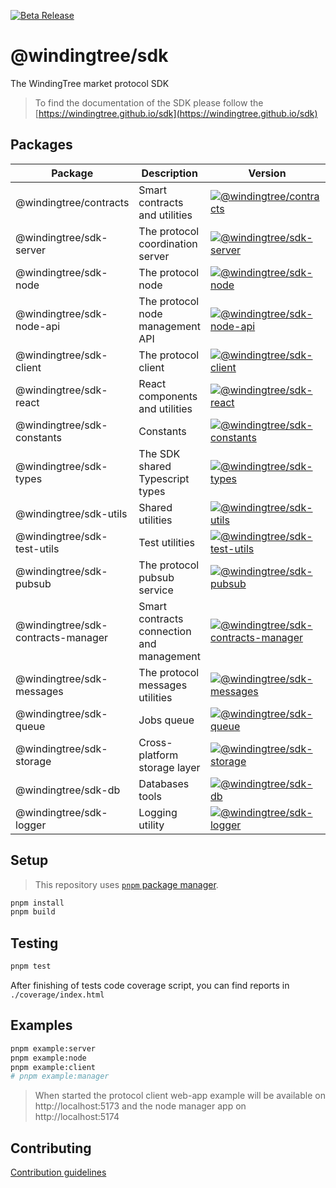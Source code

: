 [![Beta Release](https://github.com/windingtree/sdk/actions/workflows/release.yml/badge.svg?branch=master)](https://github.com/windingtree/sdk/actions/workflows/release.yml)

# @windingtree/sdk

The WindingTree market protocol SDK

> To find the documentation of the SDK please follow the [https://windingtree.github.io/sdk](https://windingtree.github.io/sdk)

## Packages

| Package | Description  | Version |
|---|---|---|
| @windingtree/contracts | Smart contracts and utilities | [![@windingtree/contracts](https://img.shields.io/npm/v/@windingtree/contracts)](https://www.npmjs.com/package/@windingtree/contracts) |
| @windingtree/sdk-server | The protocol coordination server | [![@windingtree/sdk-server](https://img.shields.io/npm/v/@windingtree/sdk-server)](https://www.npmjs.com/package/@windingtree/sdk-server) |
| @windingtree/sdk-node | The protocol node | [![@windingtree/sdk-node](https://img.shields.io/npm/v/@windingtree/sdk-node)](https://www.npmjs.com/package/@windingtree/sdk-node) |
| @windingtree/sdk-node-api | The protocol node management API | [![@windingtree/sdk-node-api](https://img.shields.io/npm/v/@windingtree/sdk-node-api)](https://www.npmjs.com/package/@windingtree/sdk-node-api) |
| @windingtree/sdk-client | The protocol client | [![@windingtree/sdk-client](https://img.shields.io/npm/v/@windingtree/sdk-client)](https://www.npmjs.com/package/@windingtree/sdk-client) |
| @windingtree/sdk-react | React components and utilities | [![@windingtree/sdk-react](https://img.shields.io/npm/v/@windingtree/sdk-react)](https://www.npmjs.com/package/@windingtree/sdk-react) |
| @windingtree/sdk-constants | Constants | [![@windingtree/sdk-constants](https://img.shields.io/npm/v/@windingtree/sdk-constants)](https://www.npmjs.com/package/@windingtree/sdk-constants) |
| @windingtree/sdk-types | The SDK shared Typescript types | [![@windingtree/sdk-types](https://img.shields.io/npm/v/@windingtree/sdk-types)](https://www.npmjs.com/package/@windingtree/sdk-types) |
| @windingtree/sdk-utils | Shared utilities | [![@windingtree/sdk-utils](https://img.shields.io/npm/v/@windingtree/sdk-utils)](https://www.npmjs.com/package/@windingtree/sdk-utils) |
| @windingtree/sdk-test-utils | Test utilities | [![@windingtree/sdk-test-utils](https://img.shields.io/npm/v/@windingtree/sdk-test-utils)](https://www.npmjs.com/package/@windingtree/sdk-test-utils) |
| @windingtree/sdk-pubsub | The protocol pubsub service | [![@windingtree/sdk-pubsub](https://img.shields.io/npm/v/@windingtree/sdk-pubsub)](https://www.npmjs.com/package/@windingtree/sdk-pubsub) |
| @windingtree/sdk-contracts-manager | Smart contracts connection and management | [![@windingtree/sdk-contracts-manager](https://img.shields.io/npm/v/@windingtree/sdk-contracts-manager)](https://www.npmjs.com/package/@windingtree/sdk-contracts-manager) |
| @windingtree/sdk-messages | The protocol messages utilities | [![@windingtree/sdk-messages](https://img.shields.io/npm/v/@windingtree/sdk-messages)](https://www.npmjs.com/package/@windingtree/sdk-messages) |
| @windingtree/sdk-queue | Jobs queue | [![@windingtree/sdk-queue](https://img.shields.io/npm/v/@windingtree/sdk-queue)](https://www.npmjs.com/package/@windingtree/sdk-queue) |
| @windingtree/sdk-storage | Cross-platform storage layer | [![@windingtree/sdk-storage](https://img.shields.io/npm/v/@windingtree/sdk-storage)](https://www.npmjs.com/package/@windingtree/sdk-storage) |
| @windingtree/sdk-db | Databases tools | [![@windingtree/sdk-db](https://img.shields.io/npm/v/@windingtree/sdk-db)](https://www.npmjs.com/package/@windingtree/sdk-db) |
| @windingtree/sdk-logger | Logging utility | [![@windingtree/sdk-logger](https://img.shields.io/npm/v/@windingtree/sdk-logger)](https://www.npmjs.com/package/@windingtree/sdk-logger) |
## Setup

> This repository uses [`pnpm` package manager](https://pnpm.io/installation).

```bash
pnpm install
pnpm build
```

## Testing

```bash
pnpm test
```

After finishing of tests code coverage script, you can find reports in `./coverage/index.html`

## Examples

```bash
pnpm example:server
pnpm example:node
pnpm example:client
# pnpm example:manager
```

> When started the protocol client web-app example will be available on http://localhost:5173 and the node manager app on http://localhost:5174

## Contributing

[Contribution guidelines](https://windingtree.github.io/sdk/#/docs/contribution)
